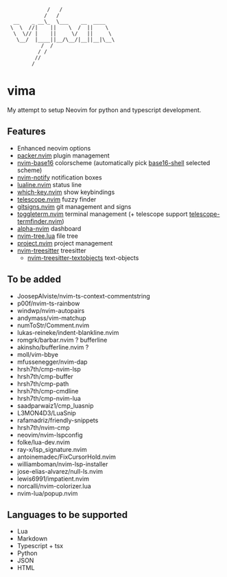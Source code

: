 ```

                 
             /   /
            /   /  
  __    _ __\_  \___    __  ____
 \  \  //|    ||    \  /  ||    \
  \  \// |    ||     \/   ||     \
   \__/  |____||__/\__/|__||__|\__\
           /  /
          / /
         //
        /
```

# vima

My attempt to setup Neovim for python and typescript development.

## Features

- Enhanced neovim options
- [packer.nvim](https://github.com/wbthomason/packer.nvim) plugin management
- [nvim-base16](https://github.com/RRethy/nvim-base16) colorscheme (automatically pick [base16-shell](https://github.com/chriskempson/base16-shell) selected scheme)
- [nvim-notify](https://github.com/rcarriga/nvim-notify) notification boxes
- [lualine.nvim](https://github.com/nvim-lualine/lualine.nvim) status line
- [which-key.nvim](https://github.com/folke/which-key.nvim) show keybindings
- [telescope.nvim](https://github.com/nvim-telescope/telescope.nvim) fuzzy finder
- [gitsigns.nvim](https://github.com/lewis6991/gitsigns.nvim) git management and signs
- [toggleterm.nvim](https://github.com/akinsho/toggleterm.nvim) terminal management (+ telescope support [telescope-termfinder.nvim](https://github.com/tknightz/telescope-termfinder.nvim))
- [alpha-nvim](https://github.com/goolord/alpha-nvim) dashboard
- [nvim-tree.lua](https://github.com/kyazdani42/nvim-tree.lua) file tree
- [project.nvim](https://github.com/ahmedkhalf/project.nvim) project management
- [nvim-treesitter](https://github.com/nvim-treesitter/nvim-treesitter) treesitter
  - [nvim-treesitter-textobjects](https://github.com/nvim-treesitter/nvim-treesitter-textobjects) text-objects

## To be added

- JoosepAlviste/nvim-ts-context-commentstring
- p00f/nvim-ts-rainbow
- windwp/nvim-autopairs
- andymass/vim-matchup
- numToStr/Comment.nvim
- lukas-reineke/indent-blankline.nvim
- romgrk/barbar.nvim ? bufferline
- akinsho/bufferline.nvim ?
- moll/vim-bbye
- mfussenegger/nvim-dap
- hrsh7th/cmp-nvim-lsp
- hrsh7th/cmp-buffer
- hrsh7th/cmp-path
- hrsh7th/cmp-cmdline
- hrsh7th/cmp-nvim-lua
- saadparwaiz1/cmp_luasnip
- L3MON4D3/LuaSnip
- rafamadriz/friendly-snippets
- hrsh7th/nvim-cmp
- neovim/nvim-lspconfig
- folke/lua-dev.nvim
- ray-x/lsp_signature.nvim
- antoinemadec/FixCursorHold.nvim
- williamboman/nvim-lsp-installer
- jose-elias-alvarez/null-ls.nvim
- lewis6991/impatient.nvim
- norcalli/nvim-colorizer.lua
- nvim-lua/popup.nvim

## Languages to be supported

- Lua
- Markdown
- Typescript + tsx
- Python
- JSON
- HTML
